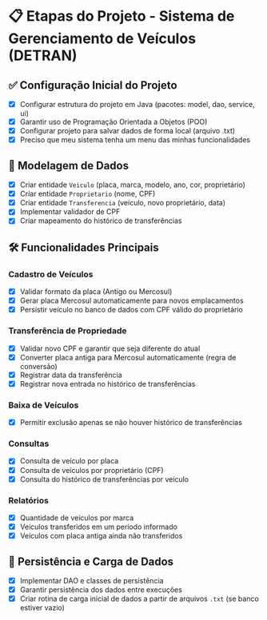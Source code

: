 # 📋 Etapas do Projeto - Sistema de Gerenciamento de Veículos (DETRAN)

## ✅ Configuração Inicial do Projeto
- [x] Configurar estrutura do projeto em Java (pacotes: model, dao, service, ui)
- [x] Garantir uso de Programação Orientada a Objetos (POO)
- [x] Configurar projeto para salvar dados de forma local (arquivo .txt)
- [x] Preciso que meu sistema tenha um menu das minhas funcionalidades

## 🧾 Modelagem de Dados
- [x] Criar entidade `Veiculo` (placa, marca, modelo, ano, cor, proprietário)
- [x] Criar entidade `Proprietario` (nome, CPF)
- [x] Criar entidade `Transferencia` (veículo, novo proprietário, data)
- [x] Implementar validador de CPF
- [x] Criar mapeamento do histórico de transferências

## 🛠 Funcionalidades Principais

### Cadastro de Veículos
- [x] Validar formato da placa (Antigo ou Mercosul)
- [x] Gerar placa Mercosul automaticamente para novos emplacamentos
- [x] Persistir veículo no banco de dados com CPF válido do proprietário

### Transferência de Propriedade
- [x] Validar novo CPF e garantir que seja diferente do atual
- [x] Converter placa antiga para Mercosul automaticamente (regra de conversão)
- [x] Registrar data da transferência
- [x] Registrar nova entrada no histórico de transferências

### Baixa de Veículos
- [x] Permitir exclusão apenas se não houver histórico de transferências

### Consultas
- [x] Consulta de veículo por placa
- [x] Consulta de veículos por proprietário (CPF)
- [x] Consulta do histórico de transferências por veículo

### Relatórios
- [x] Quantidade de veículos por marca
- [x] Veículos transferidos em um período informado
- [x] Veículos com placa antiga ainda não transferidos

## 💾 Persistência e Carga de Dados
- [x] Implementar DAO e classes de persistência
- [x] Garantir persistência dos dados entre execuções
- [x] Criar rotina de carga inicial de dados a partir de arquivos `.txt` (se banco estiver vazio)
